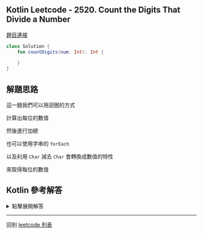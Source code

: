 ## Kotlin Leetcode - 2520. Count the Digits That Divide a Number

[題目連接](https://leetcode.com/problems/count-the-digits-that-divide-a-number/)

```kotlin
class Solution {
    fun countDigits(num: Int): Int {
        
    }
}
```

## 解題思路

這一題我們可以用迴圈的方式

計算出每位的數值

然後進行加總

也可以使用字串的 `forEach` 

以及利用 `Char` 減去 `Char` 會轉換成數值的特性

來取得每位的數值

## Kotlin 參考解答

<details>
  <summary markdown='span'>點擊展開解答</summary>

```kotlin
class Solution {
    fun countDigits(num: Int): Int {
        var number = num
        var count = 0
        while (number > 0) {
            val rem = number % 10
            number /= 10
            if (num % rem == 0) count++
        }
        return count
    }
}
```

使用字串的方式

```kotlin
class Solution {
    fun countDigits(num: Int): Int {
        var number = num
        var count = 0
        num.toString().forEach {
            if (num % (it - '0') == 0) count++
        }
        return count
    }
}
```

</details>


------

回到 [leetcode 列表](index.md)
